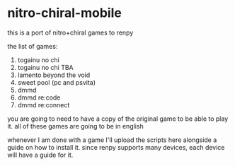 # nitro-chiral-mobile
this is a port of nitro+chiral games to renpy

the list of games:
1. togainu no chi
2. togainu no chi TBA
3. lamento beyond the void
4. sweet pool (pc and psvita)
5. dmmd
6. dmmd re:code
7. dmmd re:connect

you are going to need to have a copy of the original game to be able to play it.
all of these games are going to be in english

whenever I am done with a game I'll upload the scripts here alongside a guide on how to install it.
since renpy supports many devices, each device will have a guide for it.
